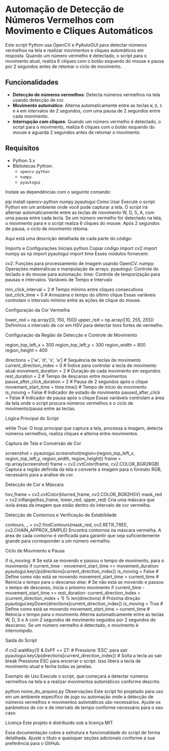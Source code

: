 # Automação de Detecção de Números Vermelhos com Movimento e Cliques Automáticos

Este script Python usa OpenCV e PyAutoGUI para detectar números vermelhos na tela e realizar movimentos e cliques automáticos em resposta. Quando um número vermelho é detectado, o script para o movimento atual, realiza 6 cliques com o botão esquerdo do mouse e pausa por 2 segundos antes de retomar o ciclo de movimento.

## Funcionalidades

- **Detecção de números vermelhos**: Detecta números vermelhos na tela usando detecção de cor.
- **Movimento automático**: Alterna automaticamente entre as teclas `W`, `D`, `S` e `A` em intervalos de 2 segundos, com uma pausa de 2 segundos entre cada movimento.
- **Interrupção com cliques**: Quando um número vermelho é detectado, o script para o movimento, realiza 6 cliques com o botão esquerdo do mouse e aguarda 2 segundos antes de retomar o movimento.

## Requisitos

- Python 3.x
- Bibliotecas Python:
  - `opencv-python`
  - `numpy`
  - `pyautogui`

Instale as dependências com o seguinte comando:


pip install opencv-python numpy pyautogui
Como Usar
Execute o script Python em um ambiente onde você pode capturar a tela.
O script irá alternar automaticamente entre as teclas de movimento W, D, S, A, com uma pausa entre cada tecla.
Se um número vermelho for detectado na tela, o movimento para e o script realiza 6 cliques do mouse. Após 2 segundos de pausa, o ciclo de movimento retoma.

Aqui está uma descrição detalhada de cada parte do código:

Imports e Configurações Iniciais
python
Copiar código
import cv2
import numpy as np
import pyautogui
import time
Esses módulos fornecem:

cv2: Funções para processamento de imagem usando OpenCV.
numpy: Operações matemáticas e manipulação de arrays.
pyautogui: Controle do teclado e do mouse para automação.
time: Controle de temporização para pausas e intervalos.
Variáveis de Tempo e Intervalo

min_click_interval = 2  # Tempo mínimo entre cliques consecutivos
last_click_time = 0  # Armazena o tempo do último clique
Essas variáveis controlam o intervalo mínimo entre as ações de clique do mouse.

Configuração da Cor Vermelha

lower_red = np.array([0, 150, 150])
upper_red = np.array([10, 255, 255])
Definimos o intervalo de cor em HSV para detectar tons fortes de vermelho.

Configuração da Região de Detecção e Controle de Movimento

region_top_left_x = 300
region_top_left_y = 300
region_width = 800
region_height = 400

directions = ['w', 'd', 's', 'a']  # Sequência de teclas de movimento
current_direction_index = 0  # Índice para controlar a tecla de movimento atual
movement_duration = 2  # Duração de cada movimento em segundos
rest_duration = 2  # Tempo de descanso entre movimentos
pause_after_click_duration = 2  # Pausa de 2 segundos após o clique
movement_start_time = time.time()  # Tempo de início do movimento
is_moving = False  # Indicador de estado de movimento
paused_after_click = False  # Indicador de pausa após o clique
Essas variáveis controlam a área da tela onde o script procura números vermelhos e o ciclo de movimento/pausa entre as teclas.

Lógica Principal do Script

while True:
O loop principal que captura a tela, processa a imagem, detecta números vermelhos, realiza cliques e alterna entre movimentos.

Captura de Tela e Conversão de Cor

screenshot = pyautogui.screenshot(region=(region_top_left_x, region_top_left_y, region_width, region_height))
frame = np.array(screenshot)
frame = cv2.cvtColor(frame, cv2.COLOR_BGR2RGB)
Captura a região definida da tela e converte a imagem para o formato RGB, necessário para a análise de cor.

Detecção de Cor e Máscara

hsv_frame = cv2.cvtColor(blurred_frame, cv2.COLOR_BGR2HSV)
mask_red = cv2.inRange(hsv_frame, lower_red, upper_red)
Cria uma máscara que isola áreas da imagem que estão dentro do intervalo de cor vermelha.

Detecção de Contornos e Verificação de Estabilidade

contours, _ = cv2.findContours(mask_red, cv2.RETR_TREE, cv2.CHAIN_APPROX_SIMPLE)
Encontra contornos na máscara vermelha. A área de cada contorno é verificada para garantir que seja suficientemente grande para corresponder a um número vermelho.

Ciclo de Movimento e Pausa

if is_moving:
    # Se está se movendo e passou o tempo de movimento, para o movimento
    if current_time - movement_start_time >= movement_duration:
        pyautogui.keyUp(directions[current_direction_index])
        is_moving = False  # Define como não está se movendo
        movement_start_time = current_time  # Reinicia o tempo para o descanso
else:
    # Se não está se movendo e passou o tempo de descanso, inicia o próximo movimento
    if current_time - movement_start_time >= rest_duration:
        current_direction_index = (current_direction_index + 1) % len(directions)  # Próxima direção
        pyautogui.keyDown(directions[current_direction_index])
        is_moving = True  # Define como está se movendo
        movement_start_time = current_time  # Reinicia o tempo para o movimento
Alterna automaticamente entre as teclas W, D, S e A com 2 segundos de movimento seguidos por 2 segundos de descanso. Se um número vermelho é detectado, o movimento é interrompido.

Saída do Script

if cv2.waitKey(1) & 0xFF == 27:  # Pressione 'ESC' para sair
    pyautogui.keyUp(directions[current_direction_index])  # Solta a tecla ao sair
    break
Pressione ESC para encerrar o script. Isso libera a tecla de movimento atual e fecha todas as janelas.

Exemplo de Uso
Execute o script, que começará a detectar números vermelhos na tela e a realizar movimentos automáticos conforme descrito.


python nome_do_arquivo.py
Observações
Este script foi projetado para uso em um ambiente específico de jogo ou automação onde a detecção de números vermelhos e movimentos automáticos são necessários. Ajuste os parâmetros de cor e de intervalo de tempo conforme necessário para o seu caso.

Licença
Este projeto é distribuído sob a licença MIT.

Essa documentação cobre a estrutura e funcionalidade do script de forma detalhada. Ajuste o título e quaisquer seções adicionais conforme a sua preferência para o GitHub.
